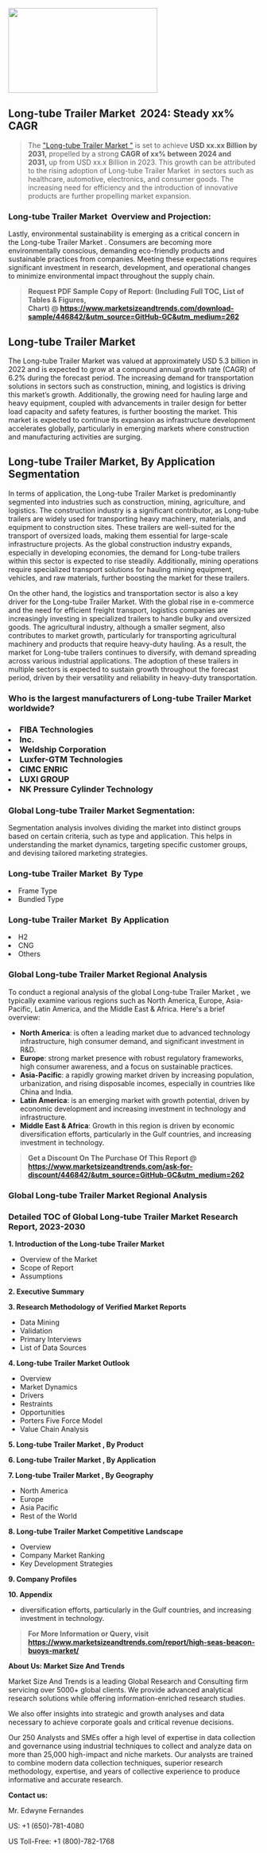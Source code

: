 <p><img class="alignnone size-medium wp-image-20088" src="https://ffe5etoiles.com/wp-content/uploads/2024/12/MST1-300x171.png" alt="" width="300" height="171" /></p><h2 id="ember46" class="ember-view reader-text-block__heading-2">Long-tube Trailer Market &nbsp;2024: Steady&nbsp;xx% CAGR</h2><blockquote id="ember47" class="ember-view reader-text-block__blockquote">The&nbsp;<a class="app-aware-link " href="https://www.marketsizeandtrends.com/download-sample/446842/&utm_source=GitHub-GC&utm_medium=262" target="_blank" data-test-app-aware-link="">"Long-tube Trailer Market "</a>&nbsp;is set to achieve&nbsp;<strong>USD&nbsp;xx.xx&nbsp;Billion by 2031,</strong>&nbsp;propelled by a strong&nbsp;<strong>CAGR of&nbsp;xx% between 2024 and 2031,</strong>&nbsp;up from USD xx.x Billion in 2023. This growth can be attributed to the rising adoption of&nbsp;Long-tube Trailer Market &nbsp;in sectors such as healthcare, automotive, electronics, and consumer goods. The increasing need for efficiency and the introduction of innovative products are further propelling market expansion.</blockquote><h3 id="ember48" class="ember-view reader-text-block__heading-3">Long-tube Trailer Market &nbsp;Overview and Projection:</h3><p id="ember49" class="ember-view reader-text-block__paragraph">Lastly, environmental sustainability is emerging as a critical concern in the&nbsp;Long-tube Trailer Market . Consumers are becoming more environmentally conscious, demanding eco-friendly products and sustainable practices from companies. Meeting these expectations requires significant investment in research, development, and operational changes to minimize environmental impact throughout the supply chain.</p><blockquote id="ember50" class="ember-view reader-text-block__blockquote"><strong>Request PDF Sample Copy of Report: (Including Full TOC, List of Tables &amp; Figures, Chart)&nbsp;@&nbsp;<strong><a href="https://www.marketsizeandtrends.com/download-sample/446842/&utm_source=GitHub-GC&utm_medium=262" target="_blank">https://www.marketsizeandtrends.com/download-sample/446842/&utm_source=GitHub-GC&utm_medium=262</a></strong></strong></blockquote><h3 class=""> <h2>Long-tube Trailer Market</h2><p>The Long-tube Trailer Market was valued at approximately USD 5.3 billion in 2022 and is expected to grow at a compound annual growth rate (CAGR) of 6.2% during the forecast period. The increasing demand for transportation solutions in sectors such as construction, mining, and logistics is driving this market’s growth. Additionally, the growing need for hauling large and heavy equipment, coupled with advancements in trailer design for better load capacity and safety features, is further boosting the market. This market is expected to continue its expansion as infrastructure development accelerates globally, particularly in emerging markets where construction and manufacturing activities are surging.</p><h2>Long-tube Trailer Market, By Application Segmentation</h2><p>In terms of application, the Long-tube Trailer Market is predominantly segmented into industries such as construction, mining, agriculture, and logistics. The construction industry is a significant contributor, as Long-tube trailers are widely used for transporting heavy machinery, materials, and equipment to construction sites. These trailers are well-suited for the transport of oversized loads, making them essential for large-scale infrastructure projects. As the global construction industry expands, especially in developing economies, the demand for Long-tube trailers within this sector is expected to rise steadily. Additionally, mining operations require specialized transport solutions for hauling mining equipment, vehicles, and raw materials, further boosting the market for these trailers.</p><p>On the other hand, the logistics and transportation sector is also a key driver for the Long-tube Trailer Market. With the global rise in e-commerce and the need for efficient freight transport, logistics companies are increasingly investing in specialized trailers to handle bulky and oversized goods. The agricultural industry, although a smaller segment, also contributes to market growth, particularly for transporting agricultural machinery and products that require heavy-duty hauling. As a result, the market for Long-tube trailers continues to diversify, with demand spreading across various industrial applications. The adoption of these trailers in multiple sectors is expected to sustain growth throughout the forecast period, driven by their versatility and reliability in heavy-duty transportation.</p></h3><h3 id="" class="">Who is the largest manufacturers of&nbsp;Long-tube Trailer Market worldwide?</h3><h3 class=""></Li><Li>FIBA Technologies</Li><Li> Inc.</Li><Li> Weldship Corporation</Li><Li> Luxfer-GTM Technologies</Li><Li> CIMC ENRIC</Li><Li> LUXI GROUP</Li><Li> NK Pressure Cylinder Technology</h3><h3 id="ember53" class="ember-view reader-text-block__heading-3">Global&nbsp;Long-tube Trailer Market Segmentation:</h3><p id="ember54" class="ember-view reader-text-block__paragraph">Segmentation analysis involves dividing the market into distinct groups based on certain criteria, such as type and application. This helps in understanding the market dynamics, targeting specific customer groups, and devising tailored marketing strategies.</p><h3 id="" class="">Long-tube Trailer Market &nbsp;By Type</h3><p></Li><Li>Frame Type</Li><Li> Bundled Type</p><h3 id="" class="">Long-tube Trailer Market &nbsp;By Application</h3><p class=""></Li><Li>H2</Li><Li> CNG</Li><Li> Others</p><h3 id="ember62" class="ember-view reader-text-block__heading-3">Global Long-tube Trailer Market Regional Analysis</h3><p id="ember63" class="ember-view reader-text-block__paragraph">To conduct a regional analysis of the global Long-tube Trailer Market , we typically examine various regions such as North America, Europe, Asia-Pacific, Latin America, and the Middle East &amp; Africa. Here's a brief overview:</p><ul><li><strong>North America</strong>: is often a leading market due to advanced technology infrastructure, high consumer demand, and significant investment in R&amp;D.</li><li><strong>Europe</strong>: strong market presence with robust regulatory frameworks, high consumer awareness, and a focus on sustainable practices.</li><li><strong>Asia-Pacific</strong>: a rapidly growing market driven by increasing population, urbanization, and rising disposable incomes, especially in countries like China and India.</li><li><strong>Latin America</strong>: is an emerging market with growth potential, driven by economic development and increasing investment in technology and infrastructure.</li><li><strong>Middle East &amp; Africa</strong>: Growth in this region is driven by economic diversification efforts, particularly in the Gulf countries, and increasing investment in technology.</li></ul><blockquote id="ember61" class="ember-view reader-text-block__blockquote"><strong>Get a Discount On The Purchase Of This Report @ <strong><a href="https://html-cleaner.com/" target="">https://www.marketsizeandtrends.com/ask-for-discount/446842/&utm_source=GitHub-GC&utm_medium=262</a></strong></strong></blockquote><h3 id="ember62" class="ember-view reader-text-block__heading-3">Global Long-tube Trailer Market Regional Analysis</h3><h3 id="" class="">Detailed TOC of Global Long-tube Trailer Market Research Report, 2023-2030</h3><p id="" class=""><strong>1. Introduction of the Long-tube Trailer Market </strong></p><ul><li>Overview of the Market</li><li>Scope of Report</li><li>Assumptions</li></ul><p id="" class=""><strong>2. Executive Summary</strong></p><p id="" class=""><strong>3. Research Methodology of Verified Market Reports</strong></p><ul><li>Data Mining</li><li>Validation</li><li>Primary Interviews</li><li>List of Data Sources</li></ul><p id="" class=""><strong>4. Long-tube Trailer Market Outlook</strong></p><ul><li>Overview</li><li>Market Dynamics</li><li>Drivers</li><li>Restraints</li><li>Opportunities</li><li>Porters Five Force Model</li><li>Value Chain Analysis</li></ul><p id="" class=""><strong>5. Long-tube Trailer Market , By Product</strong></p><p id="" class=""><strong>6. Long-tube Trailer Market , By Application</strong></p><p id="" class=""><strong>7. Long-tube Trailer Market , By Geography</strong></p><ul><li>North America</li><li>Europe</li><li>Asia Pacific</li><li>Rest of the World</li></ul><p id="" class=""><strong>8. Long-tube Trailer Market Competitive Landscape</strong></p><ul><li>Overview</li><li>Company Market Ranking</li><li>Key Development Strategies</li></ul><p id="" class=""><strong>9. Company Profiles</strong></p><p id="" class=""><strong>10. Appendix</strong></p><ul><li>diversification efforts, particularly in the Gulf countries, and increasing investment in technology.</li></ul><blockquote id="ember65" class="ember-view reader-text-block__blockquote"><strong>For More Information or Query, visit <strong><strong><a href="https://html-cleaner.com/" target="">https://www.marketsizeandtrends.com/report/high-seas-beacon-buoys-market/</a></strong></strong></strong></blockquote><p id="" class=""><strong>About Us: Market Size And Trends</strong></p><p id="" class="">Market Size And Trends is a leading Global Research and Consulting firm servicing over 5000+ global clients. We provide advanced analytical research solutions while offering information-enriched research studies.</p><p id="" class="">We also offer insights into strategic and growth analyses and data necessary to achieve corporate goals and critical revenue decisions.</p><p id="" class="">Our 250 Analysts and SMEs offer a high level of expertise in data collection and governance using industrial techniques to collect and analyze data on more than 25,000 high-impact and niche markets. Our analysts are trained to combine modern data collection techniques, superior research methodology, expertise, and years of collective experience to produce informative and accurate research.</p><p id="" class=""><strong>Contact us:</strong></p><p id="" class="">Mr. Edwyne Fernandes</p><p id="" class="">US: +1 (650)-781-4080</p><p id="" class="">US Toll-Free: +1 (800)-782-1768</p>
